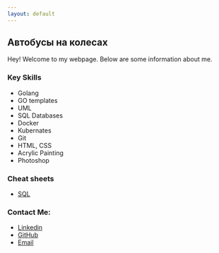 ```yaml
---
layout: default
---
```


## Автобусы на колесах

Hey! Welcome to my webpage. Below are some information about me.

### Key Skills

- Golang
- GO templates
- UML
- SQL Databases
- Docker
- Kubernates
- Git
- HTML, CSS
- Acrylic Painting
- Photoshop

### Cheat sheets
- [SQL](download/sql_cheetsheet.pdf)

### Contact Me:
- [Linkedin](https://www.linkedin.com/in/kaatinga)
- [GitHub](https://github.com/kaatinga)
- [Email](mailto:painter@3lines.club)